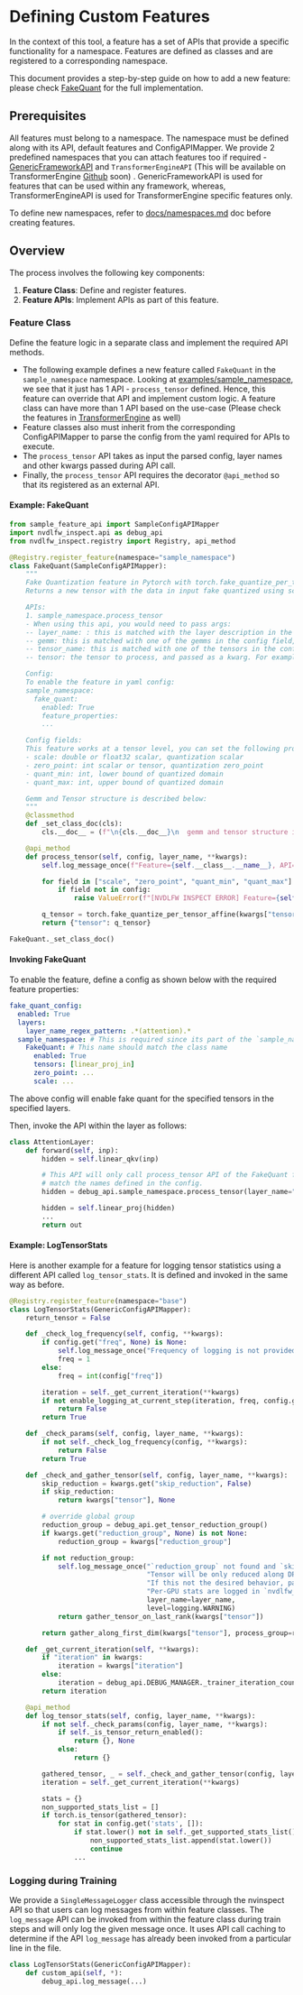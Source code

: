 # Defining Custom Features
In the context of this tool, a feature has a set of APIs that provide a specific functionality for a namespace. Features are defined as classes and are registered to a corresponding namespace.

This document provides a step-by-step guide on how to add a new feature: please check [FakeQuant](/examples/sample_namespace/sample_feature.py) for the full implementation.

## Prerequisites

All features must belong to a namespace. The namespace must be defined along with its API, default features and ConfigAPIMapper.
We provide 2 predefined namespaces that you can attach features too if required - [GenericFrameworkAPI](/nvdlfw_inspect/debug_features/generic_feature_api.py) and `TransformerEngineAPI` (This will be available on TransformerEngine [Github](https://github.com/NVIDIA/TransformerEngine) soon) . GenericFrameworkAPI is used for features that can be used within any framework, whereas, TransformerEngineAPI is used for TransformerEngine specific features only.

To define new namespaces, refer to [docs/namespaces.md](/docs/namespaces.md) doc before creating features.

## Overview

The process involves the following key components:
1. **Feature Class**: Define and register features.
2. **Feature APIs**: Implement APIs as part of this feature.


### Feature Class

Define the feature logic in a separate class and implement the required API methods.

- The following example defines a new feature called `FakeQuant` in the `sample_namespace` namespace. Looking at [examples/sample_namespace](/examples/sample_namespace), we see that it just has 1 API - `process_tensor` defined. Hence, this feature can override that API and implement custom logic. A feature class can have more than 1 API based on the use-case (Please check the features in [TransformerEngine](https://github.com/NVIDIA/TransformerEngine) as well)
- Feature classes also must inherit from the corresponding ConfigAPIMapper to parse the config from the yaml required for APIs to execute.
- The `process_tensor` API takes as input the parsed config, layer names and other kwargs passed during API call.
- Finally, the `process_tensor` API requires the decorator `@api_method` so that its registered as an external API.

#### Example: FakeQuant

```python
from sample_feature_api import SampleConfigAPIMapper
import nvdlfw_inspect.api as debug_api
from nvdlfw_inspect.registry import Registry, api_method

@Registry.register_feature(namespace="sample_namespace")
class FakeQuant(SampleConfigAPIMapper):
    """
    Fake Quantization feature in Pytorch with torch.fake_quantize_per_tensor_affine
    Returns a new tensor with the data in input fake quantized using scale, zero_point, quant_min and quant_max.

    APIs:
    1. sample_namespace.process_tensor
    - When using this api, you would need to pass args:
    -- layer_name: : this is matched with the layer description in the config file
    -- gemm: this is matched with one of the gemms in the config field, and passed as a kwarg. For example, gemm='gemm1'
    -- tensor_name: this is matched with one of the tensors in the config field for a given gemm, and passed as a kwarg. For example, tensor_name='tensor1'
    -- tensor: the tensor to process, and passed as a kwarg. For example, tensor={torch tensor}

    Config:
    To enable the feature in yaml config:
    sample_namespace:
      fake_quant:
        enabled: True
        feature_properties:
        ...

    Config fields:
    This feature works at a tensor level, you can set the following properties for each tensor:
    - scale: double or float32 scalar, quantization scalar
    - zero_point: int scalar or tensor, quantization zero_point
    - quant_min: int, lower bound of quantized domain
    - quant_max: int, upper bound of quantized domain

    Gemm and Tensor structure is described below:
    """
    @classmethod
    def _set_class_doc(cls):
        cls.__doc__ = (f"\n{cls.__doc__}\n  gemm and tensor structure in yaml will be as follows: {SampleConfigAPIMapper.gemm_and_tensor_config_docstring}")

    @api_method
    def process_tensor(self, config, layer_name, **kwargs):
        self.log_message_once(f"Feature={self.__class__.__name__}, API=process_tensor: {kwargs['gemm']}, {kwargs['tensor_name']}: FakeQuant", layer_name)

        for field in ["scale", "zero_point", "quant_min", "quant_max"]:
            if field not in config:
                raise ValueError(f"[NVDLFW INSPECT ERROR] Feature={self.__class__.__name__}, API=process_tensor: {field} missing for Tensor: {kwargs['tensor_name']} in the config yaml for FakeQuant feature which is a required field")

        q_tensor = torch.fake_quantize_per_tensor_affine(kwargs["tensor"], config['scale'], config['zero_point'], config['quant_min'], config['quant_max'])
        return {"tensor": q_tensor}

FakeQuant._set_class_doc()
```

#### Invoking FakeQuant

To enable the feature, define a config as shown below with the required feature properties:
```yaml
fake_quant_config:
  enabled: True
  layers:
    layer_name_regex_pattern: .*(attention).*
  sample_namespace: # This is required since its part of the `sample_namespace`
    FakeQuant: # This name should match the class name
      enabled: True
      tensors: [linear_proj_in]
      zero_point: ...
      scale: ...
```
The above config will enable fake quant for the specified tensors in the specified layers.

Then, invoke the API within the layer as follows:
```python
class AttentionLayer:
    def forward(self, inp):
        hidden = self.linear_qkv(inp)

        # This API will only call process_tensor API of the FakeQuant feature since the tensor and layer names passed as args
        # match the names defined in the config.
        hidden = debug_api.sample_namespace.process_tensor(layer_name="layer1.attention", tensor=hidden, tensor_name="linear_proj_in")["tensor"]

        hidden = self.linear_proj(hidden)
        ...
        return out
```

#### Example: LogTensorStats

Here is another example for a feature for logging tensor statistics using a different API called `log_tensor_stats`. It is defined and invoked in the same way as before.

```python
@Registry.register_feature(namespace="base")
class LogTensorStats(GenericConfigAPIMapper):
    return_tensor = False

    def _check_log_frequency(self, config, **kwargs):
        if config.get("freq", None) is None:
            self.log_message_once("Frequency of logging is not provided. Using freq = 1 train step as default.")
            freq = 1
        else:
            freq = int(config["freq"])

        iteration = self._get_current_iteration(**kwargs)
        if not enable_logging_at_current_step(iteration, freq, config.get("start_step", 0), config.get("end_step", -1), config.get("start_end_list", None)):
            return False
        return True

    def _check_params(self, config, layer_name, **kwargs):
        if not self._check_log_frequency(config, **kwargs):
            return False
        return True

    def _check_and_gather_tensor(self, config, layer_name, **kwargs):
        skip_reduction = kwargs.get("skip_reduction", False)
        if skip_reduction:
            return kwargs["tensor"], None

        # override global group
        reduction_group = debug_api.get_tensor_reduction_group()
        if kwargs.get("reduction_group", None) is not None:
            reduction_group = kwargs["reduction_group"]

        if not reduction_group:
            self.log_message_once("`reduction_group` not found and `skip_reduction` is False. " + \
                                  "Tensor will be only reduced along DP group if initialzed. " + \
                                  "If this not the desired behavior, pass `reduction_group` when using `log_tensor_stats` feature API. " + \
                                  "Per-GPU stats are logged in `nvdlfw_inspect_statistics_logs`",
                                  layer_name=layer_name,
                                  level=logging.WARNING)
            return gather_tensor_on_last_rank(kwargs["tensor"])

        return gather_along_first_dim(kwargs["tensor"], process_group=reduction_group)

    def _get_current_iteration(self, **kwargs):
        if "iteration" in kwargs:
            iteration = kwargs["iteration"]
        else:
            iteration = debug_api.DEBUG_MANAGER._trainer_iteration_count
        return iteration

    @api_method
    def log_tensor_stats(self, config, layer_name, **kwargs):
        if not self._check_params(config, layer_name, **kwargs):
            if self._is_tensor_return_enabled():
                return {}, None
            else:
                return {}

        gathered_tensor, _ = self._check_and_gather_tensor(config, layer_name, **kwargs)
        iteration = self._get_current_iteration(**kwargs)

        stats = {}
        non_supported_stats_list = []
        if torch.is_tensor(gathered_tensor):
            for stat in config.get('stats', []):
                if stat.lower() not in self._get_supported_stats_list():
                    non_supported_stats_list.append(stat.lower())
                    continue
                ...
```

### Logging during Training

We provide a `SingleMessageLogger` class accessible through the nvinspect API so that users can log messages from within feature classes. The `log_message` API can be invoked from within the feature class during train steps and will only log the given message once. It uses API call caching to determine if the API `log_message` has already been invoked from a particular line in the file.

```python
class LogTensorStats(GenericConfigAPIMapper):
    def custom_api(self, *):
        debug_api.log_message(...)
```
